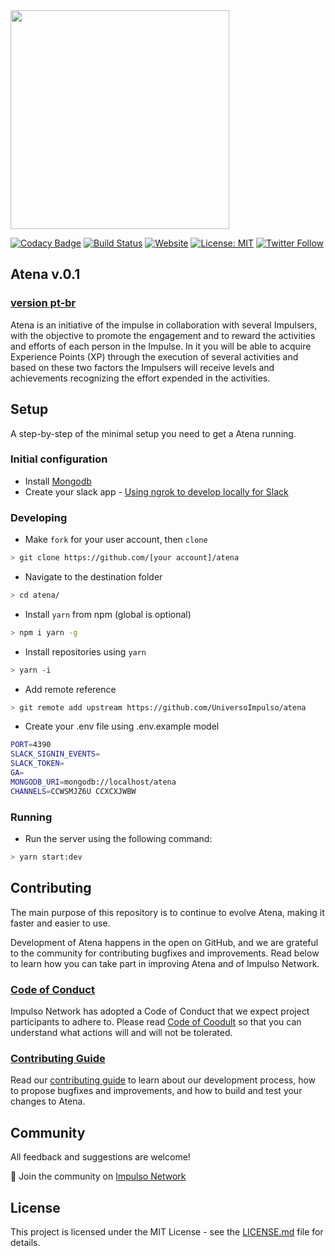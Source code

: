 <img src="https://impulso.network/assets/images/impulsonetwork-logo.svg" style="width: 350px">

[![Codacy Badge](https://api.codacy.com/project/badge/Grade/6b19092045904984b19c4775927d10b1)](https://app.codacy.com/app/impulsonetwork/atena?utm_source=github.com&utm_medium=referral&utm_content=impulsonetwork/atena&utm_campaign=Badge_Grade_Settings)
[![Build Status](https://dev.azure.com/universoimpulso/Atena/_apis/build/status/universoimpulso.atena)](https://dev.azure.com/universoimpulso/Atena/_build/latest?definitionId=4)
[![Website](https://img.shields.io/website-up-down-green-red/http/shields.io.svg?label=about)](http://impulso.network)
[![License: MIT](https://img.shields.io/badge/License-MIT-blue.svg)](LICENSE)
[![Twitter Follow](https://img.shields.io/twitter/follow/universoimpulso.svg?style=social&label=Follow)](https://twitter.com/UniversoImpulso)

## Atena v.0.1

### [version pt-br](https://github.com/UniversoImpulso/atena/blob/master/README.md)

Atena is an initiative of the impulse in collaboration with several Impulsers, with the objective to promote the engagement and to reward the activities and efforts of each person in the Impulse. In it you will be able to acquire Experience Points (XP) through the execution of several activities and based on these two factors the Impulsers will receive levels and achievements recognizing the effort expended in the activities.

## Setup

A step-by-step of the minimal setup you need to get a Atena running.

### Initial configuration

- Install [Mongodb](https://docs.mongodb.com/manual/installation/)
- Create your slack app - [Using ngrok to develop locally for Slack](https://api.slack.com/tutorials/tunneling-with-ngrok)

### Developing

- Make `fork` for your user account, then `clone`

```sh
> git clone https://github.com/[your account]/atena
```

- Navigate to the destination folder

```sh
> cd atena/
```

- Install `yarn` from npm (global is optional)

```sh
> npm i yarn -g
```

- Install repositories using `yarn`

```sh
> yarn -i
```

- Add remote reference

```sh
> git remote add upstream https://github.com/UniversoImpulso/atena
```

- Create your .env file using .env.example model

```sh
PORT=4390
SLACK_SIGNIN_EVENTS=
SLACK_TOKEN=
GA=
MONGODB_URI=mongodb://localhost/atena
CHANNELS=CCWSMJZ6U CCXCXJWBW
```

### Running

- Run the server using the following command:

```sh
> yarn start:dev
```

## Contributing

The main purpose of this repository is to continue to evolve Atena, making it faster and easier to use.

Development of Atena happens in the open on GitHub, and we are grateful to the community for contributing bugfixes and improvements. Read below to learn how you can take part in improving Atena and of Impulso Network.

### [Code of Conduct](CONTRIBUTING.md)

Impulso Network has adopted a Code of Conduct that we expect project participants to adhere to. Please read [Code of Coodult](CONTRIBUTING.md) so that you can understand what actions will and will not be tolerated.

### [Contributing Guide](CONTRIBUTING.md)

Read our [contributing guide](CONTRIBUTING.md) to learn about our development process, how to propose bugfixes and improvements, and how to build and test your changes to Atena.

## Community

All feedback and suggestions are welcome!

💬 Join the community on [Impulso Network](https://impulso.network)

## License

This project is licensed under the MIT License - see the [LICENSE.md](LICENSE.md) file for details.

